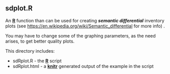 ## sdplot.R

An [**R**](https://svn.R-project.org/R/) function than can be used for creating ***semantic differential*** inventory plots (see https://en.wikipedia.org/wiki/Semantic_differential for more info) .

You may have to change some of the graphing parameters, as the need arises, to get better quality plots.

This directory includes:

* sdRplot.R - the [**R**](https://svn.R-project.org/R/) script
* sdRplot.html - a [**knitr**](http://yihui.name/knitr/) generated output of the example in the script
